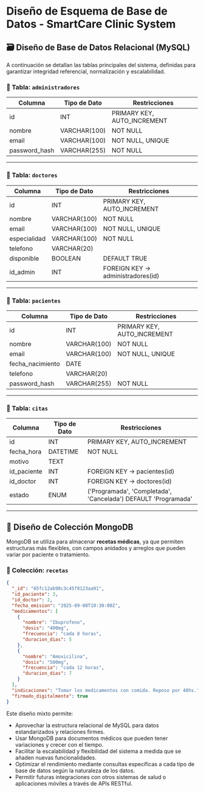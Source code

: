 # Diseño de Esquema de Base de Datos - SmartCare Clinic System

## 🗃️ Diseño de Base de Datos Relacional (MySQL)

A continuación se detallan las tablas principales del sistema, definidas para garantizar integridad referencial, normalización y escalabilidad.

### 🔸 Tabla: `administradores`

| Columna       | Tipo de Dato     | Restricciones                 |
|---------------|------------------|-------------------------------|
| id            | INT              | PRIMARY KEY, AUTO_INCREMENT  |
| nombre        | VARCHAR(100)     | NOT NULL                     |
| email         | VARCHAR(100)     | NOT NULL, UNIQUE             |
| password_hash | VARCHAR(255)     | NOT NULL                     |

<!-- Se almacena un hash de contraseña por seguridad. -->

---

### 🔸 Tabla: `doctores`

| Columna        | Tipo de Dato     | Restricciones                        |
|----------------|------------------|--------------------------------------|
| id             | INT              | PRIMARY KEY, AUTO_INCREMENT          |
| nombre         | VARCHAR(100)     | NOT NULL                             |
| email          | VARCHAR(100)     | NOT NULL, UNIQUE                     |
| especialidad   | VARCHAR(100)     | NOT NULL                             |
| telefono       | VARCHAR(20)      |                                      |
| disponible     | BOOLEAN          | DEFAULT TRUE                         |
| id_admin       | INT              | FOREIGN KEY → administradores(id)    |

<!-- Cada doctor puede ser gestionado por un administrador. -->

---

### 🔸 Tabla: `pacientes`

| Columna        | Tipo de Dato     | Restricciones                     |
|----------------|------------------|-----------------------------------|
| id             | INT              | PRIMARY KEY, AUTO_INCREMENT       |
| nombre         | VARCHAR(100)     | NOT NULL                          |
| email          | VARCHAR(100)     | NOT NULL, UNIQUE                  |
| fecha_nacimiento | DATE           |                                   |
| telefono       | VARCHAR(20)      |                                   |
| password_hash  | VARCHAR(255)     | NOT NULL                          |

<!-- Los pacientes también tienen autenticación básica. -->

---

### 🔸 Tabla: `citas`

| Columna      | Tipo de Dato     | Restricciones                             |
|--------------|------------------|-------------------------------------------|
| id           | INT              | PRIMARY KEY, AUTO_INCREMENT               |
| fecha_hora   | DATETIME         | NOT NULL                                  |
| motivo       | TEXT             |                                           |
| id_paciente  | INT              | FOREIGN KEY → pacientes(id)               |
| id_doctor    | INT              | FOREIGN KEY → doctores(id)                |
| estado       | ENUM             | ('Programada', 'Completada', 'Cancelada') DEFAULT 'Programada' |

<!-- Una cita conecta a un paciente con un doctor y puede cambiar de estado. -->

---

## 🍃 Diseño de Colección MongoDB

MongoDB se utiliza para almacenar **recetas médicas**, ya que permiten estructuras más flexibles, con campos anidados y arreglos que pueden variar por paciente o tratamiento.

### 🔹 Colección: `recetas`

```json
{
  "_id": "65fc12ab98c3c45f8123aa91",
  "id_paciente": 3,
  "id_doctor": 2,
  "fecha_emision": "2025-09-08T10:30:00Z",
  "medicamentos": [
    {
      "nombre": "Ibuprofeno",
      "dosis": "400mg",
      "frecuencia": "cada 8 horas",
      "duracion_dias": 5
    },
    {
      "nombre": "Amoxicilina",
      "dosis": "500mg",
      "frecuencia": "cada 12 horas",
      "duracion_dias": 7
    }
  ],
  "indicaciones": "Tomar los medicamentos con comida. Reposo por 48hs.",
  "firmado_digitalmente": true
}
```

Este diseño mixto permite:
- Aprovechar la estructura relacional de MySQL para datos estandarizados y relaciones firmes.
- Usar MongoDB para documentos médicos que pueden tener variaciones y crecer con el tiempo.
- Facilitar la escalabilidad y flexibilidad del sistema a medida que se añaden nuevas funcionalidades.
- Optimizar el rendimiento mediante consultas específicas a cada tipo de base de datos según la naturaleza de los datos.
- Permitir futuras integraciones con otros sistemas de salud o aplicaciones móviles a través de APIs RESTful.
